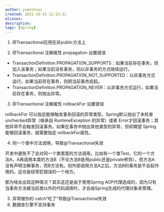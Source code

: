 ```yaml
---
author: yuanshuai
created: 2021-10-15 11:13:31
aliases: 
description:
tags: [Spring]
---
```



1.  @Transactional应用在非public方法上

2.  @Transactional 注解属性 propagation 设置错误

-   TransactionDefinition.PROPAGATION_SUPPORTS：如果当前存在事务，则加入该事务；如果当前没有事务，则以非事务的方式继续运行。
-   TransactionDefinition.PROPAGATION_NOT_SUPPORTED：以非事务方式运行，如果当前存在事务，则把当前事务挂起。
-   TransactionDefinition.PROPAGATION_NEVER：以非事务方式运行，如果当前存在事务，则抛出异常。

3.  @Transactional 注解属性 rollbackFor 设置错误

rollbackFor 可以指定能够触发事务回滚的异常类型。Spring默认抛出了未检查unchecked异常（继承自 RuntimeException 的异常）或者 Error才回滚事务；其他异常不会触发回滚事务。如果在事务中抛出其他类型的异常，但却期望 Spring 能够回滚事务，就需要指定 rollbackFor属性。

4.  同一个类中方法调用，导致@Transactional失效

开发中避免不了会对同一个类里面的方法调用，比如有一个类Test，它的一个方法A，A再调用本类的方法B（不论方法B是用public还是private修饰），但方法A没有声明注解事务，而B方法有。则外部调用方法A之后，方法B的事务是不会起作用的。这也是经常犯错误的一个地方。

那为啥会出现这种情况？其实这还是由于使用Spring AOP代理造成的，因为只有当事务方法被当前类以外的代码调用时，才会由Spring生成的代理对象来管理。

5.  异常被你的 catch“吃了”导致@Transactional失效
6.  数据库引擎不支持事务